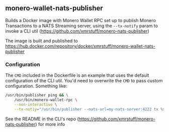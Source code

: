 ## monero-wallet-nats-publisher

Builds a Docker image with Monero Wallet RPC set up to publish Monero Transactions to a NATS Streaming server, using the `--tx-notify` param to invoke a CLI util (https://github.com/xmrstuff/monero-nats-publisher)

The image is built and published to https://hub.docker.com/repository/docker/xmrstuff/monero-wallet-nats-publisher

### Configuration

The `CMD` included in the Dockerfile is an example that uses the default configuration of the CLI util. You'd need to overwrite the `CMD` to pass custom configuration. Something like:

```bash
/usr/bin/publisher ping && \
    /usr/bin/monero-wallet-rpc \
    --non-interactive \
    --tx-notiy="/usr/bin/publisher --nats-url=my-nats-server:4222 tx %s"
```

See the README in the CLI's repo (https://github.com/xmrstuff/monero-nats-publisher) for more info 
